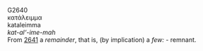 G2640  
κατάλειμμα  
kataleimma  
*kat-al‘-ime-mah*  
From [2641](g2641) a *remainder*, that is, (by implication) a *few:* -
remnant.  
